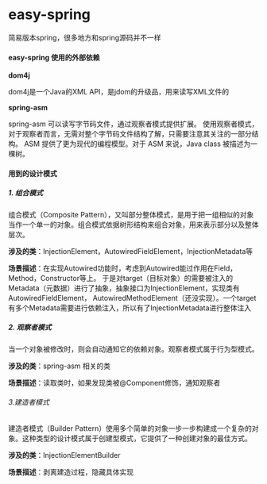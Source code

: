 # easy-spring

简易版本spring，很多地方和spring源码并不一样

#### easy-spring 使用的外部依赖
**dom4j**  

dom4j是一个Java的XML API，是jdom的升级品，用来读写XML文件的

**spring-asm**

spring-asm 可以读写字节码文件，通过观察者模式提供扩展。
使用观察者模式，对于观察者而言，无需对整个字节码文件结构了解，只需要注意其关注的一部分结构。
ASM 提供了更为现代的编程模型。对于 ASM 来说，Java class 被描述为一棵树。

#### 用到的设计模式

##### 1. 组合模式

组合模式（Composite Pattern），又叫部分整体模式，是用于把一组相似的对象当作一个单一的对象。组合模式依据树形结构来组合对象，用来表示部分以及整体层次。

**涉及的类**：InjectionElement，AutowiredFieldElement，InjectionMetadata等

**场景描述**：在实现Autowired功能时，考虑到Autowired能过作用在Field，Method，Constructor等上。
于是对target（目标对象）的需要被注入的 Metadata（元数据）进行了抽象，抽象接口为InjectionElement，实现类有AutowiredFieldElement，
AutowiredMethodElement（还没实现）。一个target有多个Metadata需要进行依赖注入，所以有了InjectionMetadata进行整体注入

##### 2. 观察者模式

当一个对象被修改时，则会自动通知它的依赖对象。观察者模式属于行为型模式。

**涉及的类**：spring-asm 相关的类

**场景描述**：读取类时，如果发现类被@Component修饰，通知观察者

###### 3.建造者模式

建造者模式（Builder Pattern）使用多个简单的对象一步一步构建成一个复杂的对象。这种类型的设计模式属于创建型模式，它提供了一种创建对象的最佳方式。

**涉及的类**：InjectionElementBuilder

**场景描述**：剥离建造过程，隐藏具体实现

